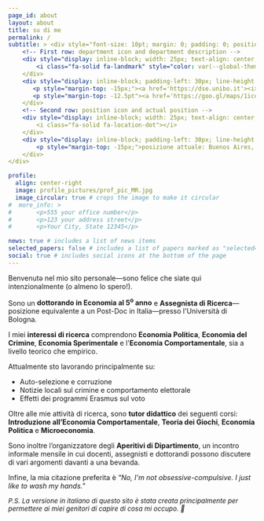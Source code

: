 ```yaml
---
page_id: about
layout: about
title: su di me
permalink: /
subtitle: > <div style="font-size: 10pt; margin: 0; padding: 0; position: relative;">
    <!-- First row: department icon and department description -->
    <div style="display: inline-block; width: 25px; text-align: center; position: absolute; top: 0;">
        <i class="fa-solid fa-landmark" style="color: var(--global-theme-color);"></i>
    </div>
    <div style="display: inline-block; padding-left: 30px; line-height: 1;">
       <p style="margin-top: -15px;"><a href='https://dse.unibo.it'><i>Dipartimento di Scienze Economiche, </i></a> <a href='https://www.unibo.it/it'><i>Università di Bologna</i></a></p>
       <p style="margin-top: -12.5pt"><a href='https://goo.gl/maps/1icot9p1g97AWCD37'><i>Piazza Scaravilli 2, 40126, Bologna</i></a></p>
    </div>
    <!-- Second row: position icon and actual position -->
    <div style="display: inline-block; width: 25px; text-align: center; position: absolute; top: 0;">
        <i class="fa-solid fa-location-dot"></i>
    </div>
    <div style="display: inline-block; padding-left: 30px; line-height: 1;">
        <p style="margin-top: -15px;">posizione attuale: Buenos Aires, Argentina</p>
    </div>
</div>

profile:
  align: center-right
  image: profile_pictures/prof_pic_MR.jpg
  image_circular: true # crops the image to make it circular
#  more_info: >
#       <p>555 your office number</p>
#       <p>123 your address street</p>
#       <p>Your City, State 12345</p>

news: true # includes a list of news items
selected_papers: false # includes a list of papers marked as "selected={true}"
social: true # includes social icons at the bottom of the page
---
```


Benvenutə nel mio sito personale&mdash;sono felice che siate qui intenzionalmente (o almeno lo spero!).

Sono un <b style="color: $white-color;">dottorando in Economia al 5<sup>o</sup> anno</b> e <b style="color: $white-color;">Assegnista di Ricerca</b>&mdash;posizione equivalente a un Post-Doc in Italia&mdash;presso l'Università di Bologna.

I miei <b style="color: $white-color;">interessi di ricerca</b> comprendono <b style="color: $white-color;">Economia Politica</b>, <b style="color: $white-color;">Economia del Crimine</b>, <b style="color: $white-color;">Economia Sperimentale</b> e l'<b style="color: $white-color;">Economia Comportamentale</b>, sia a livello teorico che empirico.

Attualmente sto lavorando principalmente su:
<ul>
  <li>Auto-selezione e corruzione</li>
  <li>Notizie locali sul crimine e comportamento elettorale</li>
  <li>Effetti dei programmi Erasmus sul voto</li>
</ul>

Oltre alle mie attività di ricerca, sono <b style="color: $white-color;">tutor didattico</b> dei seguenti corsi: <b style="color: $white-color;">Introduzione all’Economia Comportamentale</b>, <b style="color: $white-color;">Teoria dei Giochi</b>, <b style="color: $white-color;">Economia Politica</b> e <b style="color: $white-color;">Microeconomia</b>.

Sono inoltre l’organizzatore degli <b style="color: $white-color;">Aperitivi di Dipartimento</b>, un incontro informale mensile in cui docenti, assegnisti e dottorandi possono discutere di vari argomenti davanti a una bevanda.

Infine, la mia citazione preferita è <i>"No, I'm not obsessive-compulsive. I just like to wash my hands."</i>

<i style="font-size: 10pt;">P.S. La versione in italiano di questo sito è stata creata principalmente per permettere ai miei genitori di capire di cosa mi occupo. 🫠</i>
